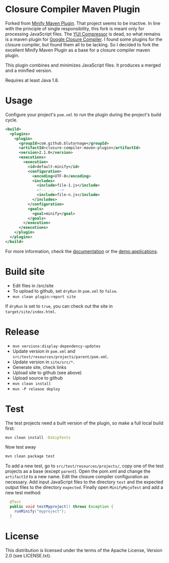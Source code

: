 # Closure Compiler Maven Plugin

Forked from [Minify Maven Plugin](http://samaxes.github.io/minify-maven-plugin/). That project seems to be inactive. In line with the principle of single
responsibility, this fork is meant only for processing JavaScript files. The [YUI Compressor](http://yui.github.com/yuicompressor/) is dead, so what remains
is a maven plugin for [Google Closure Compiler](https://developers.google.com/closure/compiler/). I found some plugins for the closure compiler, but found
them all to be lacking. So I decided to fork the excellent Minify Maven Plugin as a base for a closure compiler maven plugin.

This plugin combines and minimizes JavaScript files. It produces a merged and a minified version.

Requires at least Java 1.8.

# Usage

Configure your project's `pom.xml` to run the plugin during the project's build cycle.

```xml
<build>
  <plugins>
    <plugin>
      <groupId>com.github.blutornage</groupId>
      <artifactId>closure-compiler-maven-plugin</artifactId>
      <version>2.1.0</version>
      <executions>
        <execution>
          <id>default-minify</id>
          <configuration>
            <encoding>UTF-8</encoding>
            <includes>
              <include>file-1.js</include>
              <!-- ... -->
              <include>file-n.js</include>
            </includes>
          </configuration>
          <goals>
            <goal>minify</goal>
          </goals>
        </execution>
      </executions>
    </plugin>
  </plugins>
</build>
```

For more information, check the [documentation](http://blutorange.github.com/closure-compiler-maven-plugin/)
or the [demo applications](https://github.com/blutorange/closure-compiler-maven-plugin/tree/master/demo).

# Build site

* Edit files in /src/site
* To upload to github, set `dryRun` in `pom.xml` to `false`.
* `mvn clean plugin:report site`

If `dryRun` is set to `true`, you can check out the site in `target/site/index.html`.

# Release

* `mvn versions:display-dependency-updates`
* Update version in `pom.xml` and `src/test/resources/projects/parent/pom.xml`.
* Update version in `site/src/*`.
* Generate site, check links
* Upload site to github (see above)
* Upload source to github
* `mvn clean install`
* `mvn -P release deploy`

# Test

The test projects need a built version of the plugin, so make a full local build first:

```sh
mvn clean install -DskipTests
```

Now test away

```sh
mvn clean package test
```

To add a new test, go to `src/test/resources/projects/`, copy one of the test projects as a base (except `parent`). Open the pom.xml
and change the `artifactId` to a new name. Edit the closure compiler configuration as necessary. Add input JavaScript files to
the directory `test` and the expected output files to the directory `expected`. Finally open `MinifyMojoTest` and add a new test method:

```java
  @Test
  public void testMyproject() throws Exception {
    runMinify("myproject");
  }
```

# License

This distribution is licensed under the terms of the Apache License, Version 2.0 (see LICENSE.txt).
